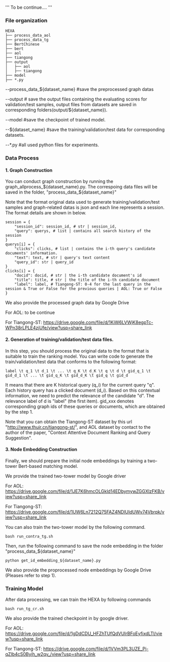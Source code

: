 '''
To be continue....
'''

### File organization
```
HEXA
├── process_data_aol
├── process_data_tg
├── BertChinese
├── bert
├── aol
├── tiangong
├── output
│   ├── aol
│   ├── tiangong
├── model
├── *.py
```
--process_data_${dataset_name} #save the preprocessed graph datas

--output # save the output files containing the evaluating scores for validation/test samples, output files from datasets are saved in corresponding folders(output/${dataset_name}).  

--model #save the checkpoint of trained model.

--${dataset_name} #save the training/validation/test data for corresponding datasets.

--*.py #all used python files for experiments.

### Data Process
#### 1. Graph Construction

You can conduct graph construction by running the graph_allprocess_${dataset_name}.py. The correspoing data files will be saved in the folder, "process_data_${dataset_name}"

Note that the format original data used to generate training/validation/test samples and graph-related datas is json and each line represents a session. The format details are shown in below.
```
session = {
    "session_id": session_id, # str | session_id,
    "query": querys, # list | contains all search history of the session
}
querys[i] = {
    "clicks": clicks, # list | contains the i-th query's candidate documents' information.
    "text": text, # str | query's text content
    "query_id": str | query_id
}
clicks[i] = {
    "docid": docid, # str | the i-th candidate document's id
    "title": title, # str | the title of the i-th candidate document
    "label": label, # Tiangong-ST: 0-4 for the last query in the session & True or False for the previous queries | AOL: True or False 
}
```

We also provide the processed graph data by Google Drive 

For AOL: to be continue

For Tiangong-ST: https://drive.google.com/file/d/1KiW6LVWjK8egpTc-WPn38rLPLE4zjUfe/view?usp=share_link

#### 2. Generation of training/validation/test data files.

In this step, you should process the original data to the format that is suitable to train the ranking model. 
You can write code to generate the train/validation/test data that conforms to the following format:
```
label \t q_1 \t d_1 \t ... \t q_K \t d_K \t q \t d \t gid_q_1 \t gid_d_1 \t ... \t gid_q_K \t gid_d_K \t gid_q \t gid_d
```
It means that there are K historical query (q_i) for the current query "q". Each history query has a clicked document (d_i). Based on this contextual information, we need to predict the relevance of the candidate "d". The relevance label of d is "label" (the first item).
gid_xxx denotes corresponding graph ids of these queries or documents, which are obtained by the step 1.


Note that you can obtain the Tiangong-ST dataset by this url "http://www.thuir.cn/tiangong-st/", and AOL dataset by contact to the author of the paper, "Context Attentive Document Ranking and Query Suggestion".


#### 3. Node Embedding Construction

Finally, we should prepare the initial node embeddings by training a two-tower Bert-based matching model. 

We provide the trained two-tower model by Google driver

For AOL: https://drive.google.com/file/d/1JE7K6hmcOLGkld14EDbymywZGGXlzFKB/view?usp=share_link

For Tiangong-ST: https://drive.google.com/file/d/1UW6Ln7212Q75FAZ4NDlUIdUWv74Vbrpk/view?usp=share_link

You can also train the two-tower model by the following command.
```
bash run_contra_tg.sh 
```

Then, run the following command to save the node embedding in the folder "process_data_${dataset_name}"
```
python get_id_embedding_${dataset_name}.py
```
We also provide the proprocessed node embeddings by Google Drive (Pleases refer to step 1).

### Training Model
After data processing, we can train the HEXA by following commands 
```
bash run_tg_cr.sh
```
We also provide the trained checkpoint in by google driver.

For AOL: https://drive.google.com/file/d/1gDdCDU_HFZhTUfQdVUIrBFoEyfixdLTl/view?usp=share_link

For Tiangong-ST: https://drive.google.com/file/d/1VVm3PL3UZE_Pj-qZIb4cS0Byih_w2qv_/view?usp=share_link
